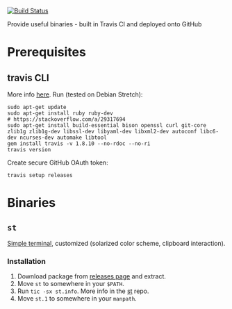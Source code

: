 [![Build Status](https://travis-ci.org/pylipp/binaries.svg?branch=master)](https://travis-ci.org/pylipp/binaries)

Provide useful binaries - built in Travis CI and deployed onto GitHub

# Prerequisites

## travis CLI

More info [here](https://github.com/travis-ci/travis.rb#installation). Run (tested on Debian Stretch):

    sudo apt-get update
    sudo apt-get install ruby ruby-dev
    # https://stackoverflow.com/a/29317694
    sudo apt-get install build-essential bison openssl curl git-core zlib1g zlib1g-dev libssl-dev libyaml-dev libxml2-dev autoconf libc6-dev ncurses-dev automake libtool
    gem install travis -v 1.8.10 --no-rdoc --no-ri
    travis version

Create secure GitHub OAuth token:

    travis setup releases

# Binaries

## `st`

[Simple terminal](https://st.suckless.org/), customized (solarized color scheme, clipboard interaction).

### Installation

1. Download package from [releases page](https://github.com/pylipp/binaries/releases) and extract.
1. Move `st` to somewhere in your `$PATH`.
1. Run `tic -sx st.info`. More info in the [st](https://git.suckless.org/st/file/README.html) repo.
1. Move `st.1` to somewhere in your `manpath`.
